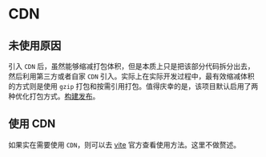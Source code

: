 # CDN

## 未使用原因

引入 `CDN` 后，虽然能够缩减打包体积，但是本质上只是把该部分代码拆分出去，然后利用第三方或者自家 `CDN` 引入。实际上在实际开发过程中，最有效缩减体积的方式则是使用 `gzip` 打包和按需引用打包。值得庆幸的是，该项目默认启用了两种优化打包方式。[构建发布](/articles/develop/build.html)。

## 使用 CDN

如果实在需要使用 `CDN`，则可以去 [vite](https://cn.vitejs.dev/guide/) 官方查看使用方法。这里不做赘述。
